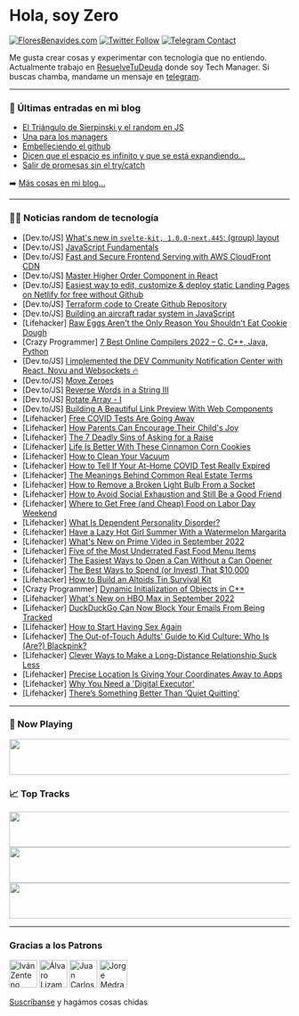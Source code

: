 # Hola, soy Zero

[![FloresBenavides.com](https://img.shields.io/website?down_message=oops&label=MiBlog&style=for-the-badge&up_message=online&url=https%3A%2F%2Ffloresbenavides.com)](https://floresbenavides.com) [![Twitter Follow](https://img.shields.io/twitter/follow/ZeroDragon?color=%231DA1F2&label=Follow&logo=twitter&logoColor=ffffff&style=for-the-badge)](https://twitter.com/zerodragon) [![Telegram Contact](https://img.shields.io/badge/escr%C3%ADbeme-ZeroDragon-%2326A5E4?style=for-the-badge&logo=telegram)](https://t.me/zerodragon)

Me gusta crear cosas y experimentar con tecnología que no entiendo.
Actualmente trabajo en [ResuelveTuDeuda](http://github.com/resuelve) donde soy Tech Manager.
Si buscas chamba, mandame un mensaje en [telegram](https://t.me/zerodragon).

---

### 📕 Últimas entradas en mi blog
<!-- BLOG-POST-LIST:START -->
- [El Triángulo de Sierpinski y el random en JS](https://floresbenavides.com/el-triangulo-de-sierpinski-y-el-random-en-js/)
- [Una para los managers](https://floresbenavides.com/una-para-los-managers/)
- [Embelleciendo el github](https://floresbenavides.com/embelleciendo-el-github/)
- [Dicen que el espacio es infinito y que se está expandiendo…](https://floresbenavides.com/dicen-que-el-espacio-es-infinito-y-que-se-esta-expandiendo/)
- [Salir de promesas sin el try/catch](https://floresbenavides.com/salir-de-promesas-sin-el-try-catch/)
<!-- BLOG-POST-LIST:END -->

➡️ [Más cosas en mi blog...](https://floresbenavides.com)

---

### 👨‍💻 Noticias random de tecnología
<!-- TECH-POSTS:START -->
- [Dev.to/JS] [What&#39;s new in `svelte-kit, 1.0.0-next.445`: &lpar;group&rpar; layout](https://dev.to/parables/whats-new-in-svelte-kit-100-next445-group-layout-1ld5)
- [Dev.to/JS] [JavaScript Fundamentals](https://dev.to/merjashourov/javascript-fundamentals-260b)
- [Dev.to/JS] [Fast and Secure Frontend Serving with AWS CloudFront CDN](https://dev.to/aws-builders/fast-and-secure-frontend-serving-with-aws-cloudfront-cdn-183d)
- [Dev.to/JS] [Master Higher Order Component in React](https://dev.to/ministryofjavascript/master-higher-order-component-in-react-4e5)
- [Dev.to/JS] [Easiest way to edit, customize &amp; deploy static Landing Pages on Netlify for free without Github](https://dev.to/jranandj/easiest-way-to-edit-customize-deploy-static-landing-pages-on-netlify-without-github-da5)
- [Dev.to/JS] [Terraform code to Create Github Repository](https://dev.to/shankarsurya035/terraform-code-to-create-github-repository-4698)
- [Dev.to/JS] [Building an aircraft radar system in JavaScript](https://dev.to/devdevcharlie/building-an-aircraft-radar-system-in-javascript-4ml8)
- [Lifehacker] [Raw Eggs Aren&#39;t the Only Reason You Shouldn&#39;t Eat Cookie Dough](https://lifehacker.com/raw-eggs-arent-the-only-reason-you-shouldnt-eat-cookie-1849468636)
- [Crazy Programmer] [7 Best Online Compilers 2022 – C, C++, Java, Python](https://www.thecrazyprogrammer.com/2022/08/best-online-compilers.html)
- [Dev.to/JS] [I implemented the DEV Community Notification Center with React, Novu and Websockets 🔥](https://dev.to/novu/i-implemented-the-dev-community-notification-center-with-react-novu-and-websockets-7fk)
- [Dev.to/JS] [Move Zeroes](https://dev.to/zeeshanali0704/move-zeroes-54dm)
- [Dev.to/JS] [Reverse Words in a String III](https://dev.to/zeeshanali0704/reverse-words-in-a-string-iii-2g6e)
- [Dev.to/JS] [Rotate Array - I](https://dev.to/zeeshanali0704/rotate-array-i-3mkn)
- [Dev.to/JS] [Building A Beautiful Link Preview With Web Components](https://dev.to/mariusbongarts/building-a-beautiful-link-preview-with-web-components-4bon)
- [Lifehacker] [Free COVID Tests Are Going Away](https://lifehacker.com/free-covid-tests-are-going-away-1849467960)
- [Lifehacker] [How Parents Can Encourage Their Child&#39;s Joy](https://lifehacker.com/how-parents-can-encourage-their-childs-joy-1849465562)
- [Lifehacker] [The 7 Deadly Sins of Asking for a Raise](https://lifehacker.com/the-7-deadly-sins-of-asking-for-a-raise-1849463919)
- [Lifehacker] [Life Is Better With These Cinnamon Corn Cookies](https://lifehacker.com/life-is-better-with-these-cinnamon-corn-cookies-1849452346)
- [Lifehacker] [How to Clean Your Vacuum](https://lifehacker.com/how-to-clean-your-vacuum-1849461697)
- [Lifehacker] [How to Tell If Your At-Home COVID Test Really Expired](https://lifehacker.com/how-to-tell-if-your-at-home-covid-test-really-expired-1849461686)
- [Lifehacker] [The Meanings Behind Common Real Estate Terms](https://lifehacker.com/the-meanings-behind-common-real-estate-terms-1849461675)
- [Lifehacker] [How to Remove a Broken Light Bulb From a Socket](https://lifehacker.com/how-to-remove-a-broken-light-bulb-from-a-socket-1849462176)
- [Lifehacker] [How to Avoid Social Exhaustion and Still Be a Good Friend](https://lifehacker.com/how-to-avoid-social-exhaustion-and-still-be-a-good-frie-1849462162)
- [Lifehacker] [Where to Get Free &lpar;and Cheap&rpar; Food on Labor Day Weekend](https://lifehacker.com/where-to-get-free-and-cheap-food-on-labor-day-weekend-1849462153)
- [Lifehacker] [What Is Dependent Personality Disorder?](https://lifehacker.com/what-is-dependent-personality-disorder-1849462574)
- [Lifehacker] [Have a Lazy Hot Girl Summer With a Watermelon Margarita](https://lifehacker.com/have-a-lazy-hot-girl-summer-with-a-watermelon-margarita-1849462237)
- [Lifehacker] [What&#39;s New on Prime Video in September 2022](https://lifehacker.com/whats-new-on-prime-video-in-september-2022-1849462518)
- [Lifehacker] [Five of the Most Underrated Fast Food Menu Items](https://lifehacker.com/five-of-the-most-underrated-fast-food-menu-items-1849462125)
- [Lifehacker] [The Easiest Ways to Open a Can Without a Can Opener](https://lifehacker.com/the-easiest-ways-to-open-a-can-without-a-can-opener-1849462161)
- [Lifehacker] [The Best Ways to Spend &lpar;or Invest&rpar; That $10,000](https://lifehacker.com/the-best-ways-to-spend-or-invest-that-10-000-1849461953)
- [Lifehacker] [How to Build an Altoids Tin Survival Kit](https://lifehacker.com/how-to-build-an-altoids-tin-survival-kit-1849461946)
- [Crazy Programmer] [Dynamic Initialization of Objects in C++](https://www.thecrazyprogrammer.com/2022/08/dynamic-initialization-of-objects-in-c.html)
- [Lifehacker] [What&#39;s New on HBO Max in September 2022](https://lifehacker.com/whats-new-on-hbo-max-in-september-2022-1849458808)
- [Lifehacker] [DuckDuckGo Can Now Block Your Emails From Being Tracked](https://lifehacker.com/duckduckgo-can-now-block-your-emails-from-being-tracked-1849461485)
- [Lifehacker] [How to Start Having Sex Again](https://lifehacker.com/how-to-start-having-sex-again-1849457199)
- [Lifehacker] [The Out-of-Touch Adults&#39; Guide to Kid Culture: Who Is &lpar;Are?&rpar; Blackpink?](https://lifehacker.com/the-out-of-touch-adults-guide-to-kid-culture-who-is-a-1849460418)
- [Lifehacker] [Clever Ways to Make a Long-Distance Relationship Suck Less](https://lifehacker.com/clever-ways-to-make-a-long-distance-relationship-suck-l-1849459435)
- [Lifehacker] [Precise Location Is Giving Your Coordinates Away to Apps](https://lifehacker.com/precise-location-is-giving-your-coordinates-away-to-app-1849458216)
- [Lifehacker] [Why You Need a &#39;Digital Executor&#39;](https://lifehacker.com/why-you-need-a-digital-executor-1849458459)
- [Lifehacker] [There’s Something Better Than ‘Quiet Quitting’](https://lifehacker.com/there-s-something-better-than-quiet-quitting-1849457662)<!-- TECH-POSTS:END -->

---

### 🎵 Now Playing
<a href="https://spotify-now-playing-dun.vercel.app/now-playing?open"><img src="https://spotify-now-playing-dun.vercel.app/now-playing" width="540" height="64"></a>

### 📈 Top Tracks
<a href="https://spotify-now-playing-dun.vercel.app/top-tracks?i=1&open"><img src="https://spotify-now-playing-dun.vercel.app/top-tracks?i=1" width="540" height="64"></a>
<a href="https://spotify-now-playing-dun.vercel.app/top-tracks?i=2&open"><img src="https://spotify-now-playing-dun.vercel.app/top-tracks?i=2" width="540" height="64"></a>
<a href="https://spotify-now-playing-dun.vercel.app/top-tracks?i=3&open"><img src="https://spotify-now-playing-dun.vercel.app/top-tracks?i=3" width="540" height="64"></a>

---

### Gracias a los Patrons
[<img src="https://avatars.githubusercontent.com/u/243380?v=4" alt="Iván Zenteno" width="50px">](https://github.com/k001) [<img src="https://avatars.githubusercontent.com/u/19955639?v=4" alt="Álvaro Lizama" width="50px">](https://github.com/alvarolizama) [<img src="https://avatars.githubusercontent.com/u/2718753?v=4" alt="Juan Carlos Ruiz" width="50px">](https://github.com/JuanCrg90) [<img src="https://avatars.githubusercontent.com/u/37025?v=4" alt="Jorge Medrano" width="50px">](https://github.com/h1pp1e) 

[Suscríbanse](https://www.patreon.com/zerodragon) y hagámos cosas chidas

